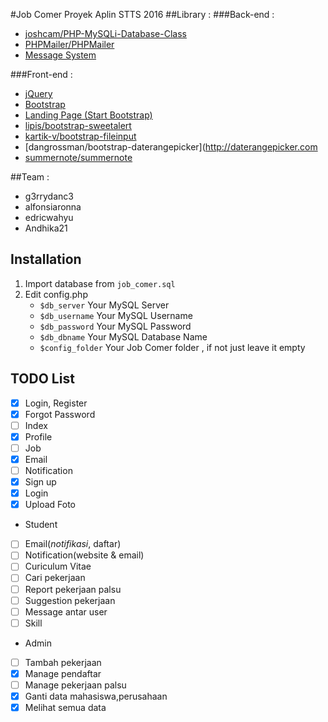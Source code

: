 #Job Comer
Proyek Aplin STTS 2016
##Library :
###Back-end :
- [joshcam/PHP-MySQLi-Database-Class](https://github.com/joshcam/PHP-MySQLi-Database-Class)
- [PHPMailer/PHPMailer](https://github.com/PHPMailer/PHPMailer)
- [Message System](http://forum.sz-ex.com/thread/9406/php-simple-private-messaging-system)

###Front-end :
- [jQuery](https://jquery.com/)
- [Bootstrap](http://getbootstrap.com/)
- [Landing Page (Start Bootstrap)](https://startbootstrap.com/template-overviews/landing-page/)
- [lipis/bootstrap-sweetalert](https://lipis.github.io/bootstrap-sweetalert/)
- [kartik-v/bootstrap-fileinput](http://plugins.krajee.com/file-input)
- [dangrossman/bootstrap-daterangepicker](http://daterangepicker.com
- [summernote/summernote](https://github.com/summernote/summernote/)

##Team :
- g3rrydanc3
- alfonsiaronna
- edricwahyu
- Andhika21

## Installation
1. Import database from `job_comer.sql`
2. Edit config.php
	- `$db_server` Your MySQL Server
	- `$db_username` Your MySQL Username
	- `$db_password` Your MySQL Password
	- `$db_dbname` Your MySQL Database Name
	- `$config_folder` Your Job Comer folder , if not just leave it empty
  
## TODO List
- [X] Login, Register
- [X] Forgot Password
- [ ] Index
- [X] Profile
- [ ] Job
- [X] Email
- [ ] Notification
- [X] Sign up
- [X] Login
- [X] Upload Foto
- Student
- [ ] Email(_notifikasi_, daftar)
- [ ] Notification(website & email)
- [ ] Curiculum Vitae
- [ ] Cari pekerjaan
- [ ] Report pekerjaan palsu
- [ ] Suggestion pekerjaan
- [ ] Message antar user
- [ ] Skill
- Admin
- [ ] Tambah pekerjaan
- [X] Manage pendaftar
- [ ] Manage pekerjaan palsu
- [X] Ganti data mahasiswa,perusahaan
- [X] Melihat semua data
